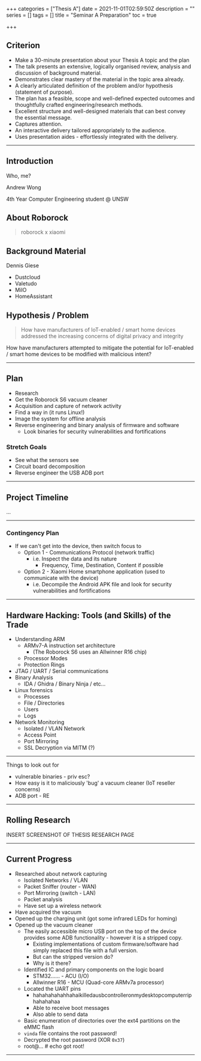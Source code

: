 +++
categories = ["Thesis A"]
date = 2021-11-01T02:59:50Z
description = ""
series = []
tags = []
title = "Seminar A Preparation"
toc = true

+++
## Criterion

* Make a 30-minute presentation about your Thesis A topic and the plan
* The talk presents an extensive, logically organised review, analysis and discussion of background material.
* Demonstrates clear mastery of the material in the topic area already.
* A clearly articulated definition of the problem and/or hypothesis (statement of purpose).
* The plan has a feasible, scope and well-defined expected outcomes and thoughtfully crafted engineering/research methods.
* Excellent structure and well-designed materials that can best convey the essential message.
* Captures attention.
* An interactive delivery tailored appropriately to the audience.
* Uses presentation aides - effortlessly integrated with the delivery.

***

## Introduction

Who, me? 

Andrew Wong

4th Year Computer Engineering student @ UNSW

<script>document.write(atob('YW5kcmV3Lmoud29uZ0BzdHVkZW50LnVuc3cuZWR1LmF1'))</script>

## About Roborock

> roborock x xiaomi

## Background Material

Dennis Giese

* Dustcloud
* Valetudo
* MiIO
* HomeAssistant

## Hypothesis / Problem

> How have manufacturers of IoT-enabled / smart home devices addressed the increasing concerns of digital privacy and integrity

How have manufacturers attempted to mitigate the potential for IoT-enabled / smart home devices to be modified with malicious intent?

***

## Plan

* Research
* Get the Roborock S6 vacuum cleaner
* Acquisition and capture of network activity
* Find a way in (it runs Linux!)
* Image the system for offline analysis
* Reverse engineering and binary analysis of firmware and software
  * Look binaries for security vulnerabilities and fortifications

### Stretch Goals

* See what the sensors see
* Circuit board decomposition
* Reverse engineer the USB ADB port

***

## Project Timeline

...

***

### Contingency Plan

* If we can't get into the device, then switch focus to
  * Option 1 - Communications Protocol (network traffic)
    * i.e. Inspect the data and its nature
      * Frequency, Time, Destination, Content if possible
  * Option 2 - Xiaomi Home smartphone application (used to communicate with the device)
    * i.e. Decompile the Android APK file and look for security vulnerabilities and fortifications

***

## Hardware Hacking: Tools (and Skills) of the Trade

* Understanding ARM
  * ARMv7-A instruction set architecture
    * (The Roborock S6 uses an Allwinner R16 chip)
  * Processor Modes
  * Protection Rings
* JTAG / UART / Serial communications
* Binary Analysis
  * IDA / Ghidra / Binary Ninja / etc...
* Linux forensics
  * Processes
  * File / Directories
  * Users
  * Logs
* Network Monitoring
  * Isolated / VLAN Network
  * Access Point
  * Port Mirroring
  * SSL Decryption via MITM (?)

***

Things to look out for 

* vulnerable binaries - priv esc?
* How easy is it to maliciously 'bug' a vacuum cleaner (IoT reseller concerns)
* ADB port - RE

***

## Rolling Research

INSERT SCREENSHOT OF THESIS RESEARCH PAGE

***

## Current Progress

* Researched about network capturing
  * Isolated Networks / VLAN
  * Packet Sniffer (router - WAN)
  * Port Mirroring (switch - LAN)
  * Packet analysis
  * Have set up a wireless network
* Have acquired the vacuum
* Opened up the charging unit (got some infrared LEDs for homing)
* Opened up the vacuum cleaner
  * The easily accessible micro USB port on the top of the device provides some ADB functionality - however it is a stripped copy.
    * Existing implementations of custom firmware/software had simply replaced this file with a full version.
    * But can the stripped version do?
    * Why is it there?
  * Identified IC and primary components on the logic board
    * STM32...... - ACU (I/O)
    * Allwinner R16 - MCU (Quad-core ARMv7a processor)
  * Located the UART pins
    * hahahahahahhahaikilledausbcontrolleronmydesktopcomputerriphahahahaa
    * Able to receive boot messages
    * Also able to send data
  * Basic enumeration of directories over the ext4 partitions on the eMMC flash
  * `vinda` file contains the root password!
  * Decrypted the root password (XOR `0x37`)
  * root@... # echo got root!

***